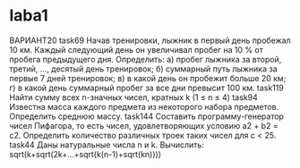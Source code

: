 # laba1
ВАРИАНТ20
 task69
 Начав тренировки, лыжник в первый день пробежал 10 км. Каждый следующий день он увеличивал пробег на 10 % от пробега предыдущего дня. Определить:
а) пробег лыжника за второй, третий, …, десятый день тренировок;
б) суммарный путь лыжника за первые 7 дней тренировок;
в) в какой день он пробежит больше 20 км;
г) в какой день суммарный пробег за все дни превысит 100 км.
task119
Найти сумму всех n-значных чисел, кратных k (1 ≤ n ≤ 4)
task94
Известна масса каждого предмета из некоторого набора предметов. Определить среднюю массу.
task144
Составить программу-генератор чисел Пифагора, то есть чисел, удовлетворяющих условию а2 + b2 = с2.
Определить количество различных троек таких чисел для с < 25.
task44
Даны натуральные числа n и k. Вычислить: sqrt(k+sqrt(2k+...+sqrt(k(n-1)+sqrt(kn))))

